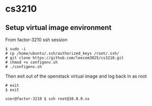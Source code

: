 cs3210
======

## Setup virtual image environment

From factor-3210 ssh session

```
$ sudo -i
# cp /home/ubuntu/.ssh/authorized_keys /root/.ssh/
# git clone https://github.com/leecom3025/cs3210.git
# chmod +x configenv.sh
# ./configenv.sh
```

Then exit out of the openstack virtual image and log back in as root

```
# exit
$ exit

user@factor-3210 $ ssh root@10.0.0.xx
```

